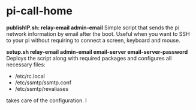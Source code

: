 # pi-call-home

**publishIP.sh: relay-email admin-email**
Simple script that sends the pi network information by email after the boot.  Useful when you want to SSH to your pi without requiring to connect a screen, keyboard and mouse.

**setup.sh relay-email admin-email email-server email-server-password** 
Deploys the script along with required packages and configures all necessary files:
* /etc/rc.local 
* /etc/ssmtp/ssmtp.conf
* /etc/ssmtp/revaliases

takes care of the configuration.  I
